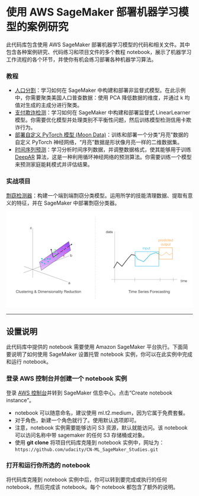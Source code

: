 # 使用 AWS SageMaker 部署机器学习模型的案例研究

此代码库包含使用 AWS SageMaker 部署机器学习模型的代码和相关文件。其中包含各种案例研究、代码练习和项目文件的多个教程 notebook，展示了机器学习工作流程的各个环节，并使你有机会练习部署各种机器学习算法。

### 教程

* [人口分割](https://github.com/udacity/ML_SageMaker_Studies/tree/master/Population_Segmentation)：学习如何在 SageMaker 中构建和部署非监督式模型。在此示例中，你需要聚类美国人口普查数据：使用 PCA 降低数据的维度，并通过 k 均值对生成的主成分进行聚类。
* [支付欺诈检测](https://github.com/udacity/ML_SageMaker_Studies/tree/master/Payment_Fraud_Detection)：学习如何在 SageMaker 中构建和部署监督式 LinearLearner 模型。你需要优化模型并处理类别不平衡性问题，然后训练模型检测信用卡欺诈行为。
* [部署自定义 PyTorch 模型 (Moon Data)](https://github.com/udacity/ML_SageMaker_Studies/tree/master/Moon_Data)：训练和部署一个分类“月亮”数据的自定义 PyTorch 神经网络，“月亮”数据是形状像月亮一样的二维数据集。
* [时间序列预测](https://github.com/udacity/ML_SageMaker_Studies/tree/master/Time_Series_Forecasting)：学习分析时间序列数据，并调整数据格式，使其能够用于训练 [DeepAR](https://docs.aws.amazon.com/sagemaker/latest/dg/deepar.html) 算法，这是一种利用循环神经网络的预测算法。你需要训练一个模型来预测家庭能耗模式并评估结果。

### 实战项目

[剽窃检测器](https://github.com/udacity/ML_SageMaker_Studies/tree/master/Project_Plagiarism_Detection)：构建一个端到端剽窃分类模型。运用所学的技能清理数据、提取有意义的特征，并在 SageMaker 中部署剽窃分类器。

![Examples of dimensionality reduction and time series prediction](./Time_Series_Forecasting/notebook_ims/example_applications.png)

---

## 设置说明

此代码库中提供的 notebook 需要使用 Amazon SageMaker 平台执行。下面简要说明了如何使用 SageMaker 设置托管 notebook 实例，你可以在此实例中完成和运行 notebook。

### 登录 AWS 控制台并创建一个 notebook 实例

登录 [AWS 控制台](https://console.aws.amazon.com)并转到 SageMaker 信息中心。点击“Create notebook instance”。
* notebook 可以随意命名，建议使用 ml.t2.medium，因为它属于免费套餐。
* 对于角色，新建一个角色就行了。使用默认选项即可。
* 注意，notebook 实例需要能够访问 S3 资源，默认就能访问。该 notebook 可以访问名称中带 sagemaker 的任何 S3 存储桶或对象。
* 使用 **git clone** 将项目代码库克隆到 notebook 实例中，网址为：`https://github.com/udacity/CN-ML_SageMaker_Studies.git`

### 打开和运行你所选的 notebook

将代码库克隆到 notebook 实例中后，你可以转到要完成或执行的任何 notebook，然后完成该 notebook。每个 notebook 都包含了额外的说明。
